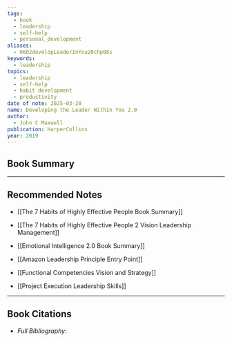 ```yaml
---
tags:
  - book
  - leadership
  - self-help
  - personal_development
aliases:
  - 0602developLeaderInYou20chp08s
keywords:
  - leadership
topics:
  - leadership
  - self-help
  - habit development
  - productivity
date of note: 2025-03-20
name: Developing the Leader Within You 2.0
author:
  - John C Maxwell
publication: HarperCollins
year: 2019
---
```


## Book Summary









-----------
##  Recommended Notes

- [[The 7 Habits of Highly Effective People Book Summary]]
- [[The 7 Habits of Highly Effective People 2 Vision Leadership Management]]
- [[Emotional Intelligence 2.0 Book Summary]]

- [[Amazon Leadership Principle Entry Point]]
- [[Functional Competencies Vision and Strategy]]
- [[Project Execution Leadership Skills]]




----------
## Book Citations

- *Full Bibliography*:


